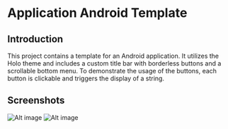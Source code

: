 Application Android Template
=

Introduction
-

This project contains a template for an Android application. It utilizes the Holo theme and includes a custom title bar with borderless buttons and a scrollable bottom menu. To demonstrate the usage of the buttons, each button is clickable and triggers the display of a string. 

Screenshots
-

![Alt image](Screenshot1) ![Alt image](Screenshot2)
